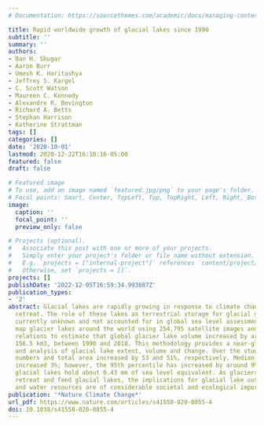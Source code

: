 ```yaml
---
# Documentation: https://sourcethemes.com/academic/docs/managing-content/

title: Rapid worldwide growth of glacial lakes since 1990
subtitle: ''
summary: ''
authors:
- Dan H. Shugar
- Aaron Burr
- Umesh K. Haritashya
- Jeffrey S. Kargel
- C. Scott Watson
- Maureen C. Kennedy
- Alexandre R. Bevington
- Richard A. Betts
- Stephan Harrison
- Katherine Strattman
tags: []
categories: []
date: '2020-10-01'
lastmod: 2020-12-22T16:10:16-05:00
featured: false
draft: false

# Featured image
# To use, add an image named `featured.jpg/png` to your page's folder.
# Focal points: Smart, Center, TopLeft, Top, TopRight, Left, Right, BottomLeft, Bottom, BottomRight.
image:
  caption: ''
  focal_point: ''
  preview_only: false

# Projects (optional).
#   Associate this post with one or more of your projects.
#   Simply enter your project's folder or file name without extension.
#   E.g. `projects = ["internal-project"]` references `content/project/deep-learning/index.md`.
#   Otherwise, set `projects = []`.
projects: []
publishDate: '2022-12-05T16:59:34.993687Z'
publication_types:
- '2'
abstract: Glacial lakes are rapidly growing in response to climate change and glacier
  retreat. The role of these lakes as terrestrial storage for glacial meltwater is
  currently unknown and not accounted for in global sea level assessments. Here, we
  map glacier lakes around the world using 254,795 satellite images and use scaling
  relations to estimate that global glacier lake volume increased by around 48%, to
  156.5 km3, between 1990 and 2018. This methodology provides a near-global database
  and analysis of glacial lake extent, volume and change. Over the study period, lake
  numbers and total area increased by 53 and 51%, respectively. Median lake size has
  increased 3%; however, the 95th percentile has increased by around 9%. Currently,
  glacial lakes hold about 0.43 mm of sea level equivalent. As glaciers continue to
  retreat and feed glacial lakes, the implications for glacial lake outburst floods
  and water resources are of considerable societal and ecological importance.
publication: '*Nature Climate Change*'
url_pdf: https://www.nature.com/articles/s41558-020-0855-4
doi: 10.1038/s41558-020-0855-4
---
```

